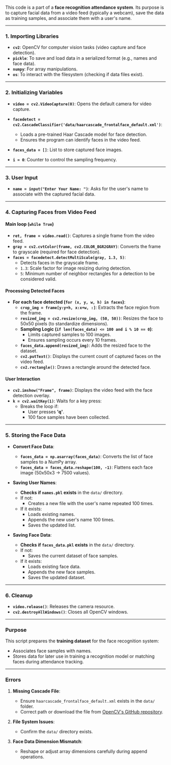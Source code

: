 This code is a part of a **face recognition attendance system**. Its purpose is to capture facial data from a video feed (typically a webcam), save the data as training samples, and associate them with a user's name.

---

### **1. Importing Libraries**
- **`cv2`**: OpenCV for computer vision tasks (video capture and face detection).
- **`pickle`**: To save and load data in a serialized format (e.g., names and face data).
- **`numpy`**: For array manipulations.
- **`os`**: To interact with the filesystem (checking if data files exist).

---

### **2. Initializing Variables**
- **`video = cv2.VideoCapture(0)`**: Opens the default camera for video capture.
- **`facedetect = cv2.CascadeClassifier('data/haarcascade_frontalface_default.xml')`**:
  - Loads a pre-trained Haar Cascade model for face detection.
  - Ensures the program can identify faces in the video feed.

- **`faces_data = []`**: List to store captured face images.
- **`i = 0`**: Counter to control the sampling frequency.

---

### **3. User Input**
- **`name = input("Enter Your Name: ")`**: Asks for the user's name to associate with the captured facial data.

---

### **4. Capturing Faces from Video Feed**
#### **Main loop (`while True`)**
- **`ret, frame = video.read()`**: Captures a single frame from the video feed.
- **`gray = cv2.cvtColor(frame, cv2.COLOR_BGR2GRAY)`**: Converts the frame to grayscale (required for face detection).
- **`faces = facedetect.detectMultiScale(gray, 1.3, 5)`**:
  - Detects faces in the grayscale frame.
  - `1.3`: Scale factor for image resizing during detection.
  - `5`: Minimum number of neighbor rectangles for a detection to be considered valid.

#### **Processing Detected Faces**
- **For each face detected (`for (x, y, w, h) in faces`)**:
  - **`crop_img = frame[y:y+h, x:x+w, :]`**: Extracts the face region from the frame.
  - **`resized_img = cv2.resize(crop_img, (50, 50))`**: Resizes the face to 50x50 pixels (to standardize dimensions).
  - **Sampling Logic (`if len(faces_data) <= 100 and i % 10 == 0`)**:
    - Limits captured samples to 100 images.
    - Ensures sampling occurs every 10 frames.
  - **`faces_data.append(resized_img)`**: Adds the resized face to the dataset.
  - **`cv2.putText()`**: Displays the current count of captured faces on the video feed.
  - **`cv2.rectangle()`**: Draws a rectangle around the detected face.

#### **User Interaction**
- **`cv2.imshow("Frame", frame)`**: Displays the video feed with the face detection overlay.
- **`k = cv2.waitKey(1)`**: Waits for a key press:
  - Breaks the loop if:
    - User presses **'q'**.
    - 100 face samples have been collected.

---

### **5. Storing the Face Data**
- **Convert Face Data**:
  - **`faces_data = np.asarray(faces_data)`**: Converts the list of face samples to a NumPy array.
  - **`faces_data = faces_data.reshape(100, -1)`**: Flattens each face image (50x50x3 → 7500 values).

- **Saving User Names**:
  - **Checks if `names.pkl` exists** in the `data/` directory.
  - If not:
    - Creates a new file with the user's name repeated 100 times.
  - If it exists:
    - Loads existing names.
    - Appends the new user's name 100 times.
    - Saves the updated list.

- **Saving Face Data**:
  - **Checks if `faces_data.pkl` exists** in the `data/` directory.
  - If not:
    - Saves the current dataset of face samples.
  - If it exists:
    - Loads existing face data.
    - Appends the new face samples.
    - Saves the updated dataset.

---

### **6. Cleanup**
- **`video.release()`**: Releases the camera resource.
- **`cv2.destroyAllWindows()`**: Closes all OpenCV windows.

---

### **Purpose**
This script prepares the **training dataset** for the face recognition system:
- Associates face samples with names.
- Stores data for later use in training a recognition model or matching faces during attendance tracking. 

---

### **Errors**
1. **Missing Cascade File**: 
   - Ensure `haarcascade_frontalface_default.xml` exists in the `data/` folder.
   - Correct path or download the file from [OpenCV's GitHub repository](https://github.com/opencv/opencv/tree/master/data/haarcascades).

2. **File System Issues**:
   - Confirm the `data/` directory exists.

3. **Face Data Dimension Mismatch**:
   - Reshape or adjust array dimensions carefully during append operations.